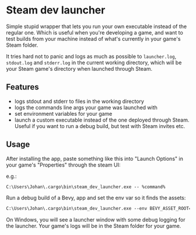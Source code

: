 # Steam dev launcher

Simple stupid wrapper that lets you run your own executable instead of the
regular one. Which is useful when you're developing a game, and want to test
builds from your machine instead of what's currently in your game's Steam
folder.

It tries hard not to panic and logs as much as possible to `launcher.log`,
`stdout.log` and `stderr.log` in the current working directory, which will be
your Steam game's directory when launched through Steam.

## Features

- logs stdout and stderr to files in the working directory
- logs the commands line args your game was launched with
- set environment variables for your game
- launch a custom executable instead of the one deployed through Steam. Useful
  if you want to run a debug build, but test with Steam invites etc.

## Usage

After installing the app, paste something like this into "Launch Options" in
your game's "Properties" through the steam UI:

e.g.:

```txt
C:\Users\Johan\.cargo\bin\steam_dev_launcher.exe -- %command%
```

Run a debug build of a Bevy, app and set the env var so it finds the assets:

```txt
C:\Users\Johan\.cargo\bin\steam_dev_launcher.exe --env BEVY_ASSET_ROOT=C:/dev/cargo_space/ --custom-exe C:/dev/cargo_space/target/debug/cargo_space.exe -- %command%
```

On Windows, you will see a launcher window with some debug logging for the
launcher. Your game's logs will be in the Steam folder for your game.
